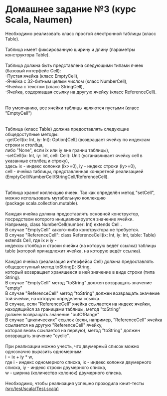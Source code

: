 # Домашнее задание №3 (курс Scala, Naumen)


Необходимо реализовать класс простой электронной таблицы (класс Table).
<br><br>
 Таблица имеет фиксированную ширину и длину (параметры конструктора Table).
<br> 
<br>Таблица должна быть представлена следующими типами ячеек (базовый интерфейс Cell):
<br>    -Пустая ячейка (класс EmptyCell),
<br>    -Ячейка с 32-битным целым числом (класс NumberCell),
<br>    -Ячейка с текстом (класс StringCell),
<br>    -Ячейка, содержащая ссылку на другую ячейку (класс ReferenceCell).	
<br>
<br>По умолчанию, все ячейки таблицы являются пустыми (класс "EmptyCell")
<br>	
<br>Таблица (класс Table) должна предоставлять следующие общедоступные методы:
<br>    -getCell(ix: Int, iy: Int): Option\[Cell\] (возвращает ячейку по индексам строки и столбца, 
<br>    либо "None", если ix или iy вне границ таблицы),
<br>    -setCell(ix: Int, iy: Int, cell: Cell): Unit (устанавливает ячейку cell в указанные столбец и строку),
<br>    здесь ix - индекс колонки (ix>=0), iy - индекс строки (iy>=0), 
<br>    cell - ячейка таблицы, представленная конкретной реализацией (EmptyCell/NumberCell/StringCell/ReferenceCell).
<br>	
<br>Таблица хранит коллекцию ячеек. Так как определён метод "setCell", можно использовать мутабельную коллекцию 
<br>(package scala.collection.mutable).
<br> 
<br>Каждая ячейка должна предоставлять основной конструктор, посредством которого инициализируется значение ячейки.
<br>Например, class NumberCell(number: Int) extends Cell . 
<br>В случае "EmptyCell" какого-либо конструктора не требуется.
<br>В случае "ReferenceCell": class ReferenceCell(ix: Int, iy: Int, table: Table) extends Cell, где ix и iy - 
<br>индексы столбца и строки ячейки (на которую ведёт ссылка) таблицы table (которой принадлежит ячейка, на которую ведёт ссылка). 
<br>
<br>Каждая ячейка (реализация интерфейса Cell) должна предоставлять общедоступный метод toString(): String,
<br>который возвращает хранящееся в ней значение в виде строки (типа String).
<br>В случае "EmptyCell" метод "toString" должен возвращать значение "empty"
<br>В случае "ReferenceCell" метод "toString" должен возвращать значение той ячейки, на которую определена ссылка.
<br>В случае, если "ReferenceCell" ячейка ссылается на индекс ячейки, находящийся за границами таблицы, метод "toString"
<br>должен возвращать значение "outOfRange"
<br>В случае "циклических" ссылок (если, например, "ReferenceCell" ячейка ссылается на другую "ReferenceCell" ячейку,
<br>которая вновь ссылается на первую), метод "toString" должен возвращать значение "cyclic".
<br>
<br>При реализации можно учесть, что двумерный список можно однозначно выразить одномерным:
<br>    i = ix + iy * w, 
<br>где i - индекс одномерного списка, ix - индекс колонки двумерного списка, iy - индекс строки двумерного списка, 
<br>w - ширина (количество колонок) двумерного списка.
<br>
<br>Необходимо, чтобы реализация успешно проходила юнит-тесты <a href='https://github.com/naumen-student/naumen.scala.course.2023.autumn/tree/master/homeworks/homework_3/src/test/scala'>(src/test/scala/Test.scala)</a>